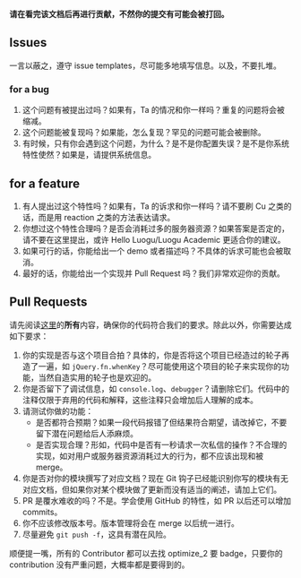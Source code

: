 **请在看完该文档后再进行贡献，不然你的提交有可能会被打回。**

## Issues

一言以蔽之，遵守 issue templates，尽可能多地填写信息。以及，不要扎堆。

### for a bug

1. 这个问题有被提出过吗？如果有，Ta 的情况和你一样吗？重复的问题将会被缩减。
2. 这个问题能被复现吗？如果能，怎么复现？罕见的问题可能会被删除。
3. 有时候，只有你会遇到这个问题，为什么？是不是你配置失误？是不是你系统特性使然？如果是，请提供系统信息。

## for a feature

1. 有人提出过这个特性吗？如果有，Ta 的诉求和你一样吗？请不要刷 Cu 之类的话，而是用 reaction 之类的方法表达请求。
2. 你想过这个特性合理吗？是否会消耗过多的服务器资源？如果答案是否定的，请不要在这里提出，或许 Hello Luogu/Luogu Academic 更适合你的建议。
3. 如果可行的话，你能给出一个 demo 或者描述吗？不具体的诉求可能也会被取消。
4. 最好的话，你能给出一个实现并 Pull Request 吗？我们非常欢迎你的贡献。

## Pull Requests

请先阅读[这里](./doc/contribution.md)的**所有**内容，确保你的代码符合我们的要求。除此以外，你需要达成如下要求：

1. 你的实现是否与这个项目合拍？具体的，你是否将这个项目已经造过的轮子再造了一遍，如 `jQuery.fn.whenKey`？尽可能使用这个项目的轮子来实现你的功能，当然自造实用的轮子也是欢迎的。
2. 你是否留下了调试信息，如 `console.log`、`debugger`？请删除它们。代码中的注释仅限于弃用的代码和解释，这些注释只会增加后人理解的成本。
3. 请测试你做的功能：
    - 是否都符合预期？如果一段代码报错了但结果符合期望，请改掉它，不要留下潜在问题给后人添麻烦。
	- 是否实现合理？形如，代码中是否有一秒请求一次私信的操作？不合理的实现，如对用户或服务器资源消耗过大的行为，都不应该出现和被 merge。
4. 你是否对你的模块撰写了对应文档？现在 Git 钩子已经能识别你写的模块有无对应文档，但如果你对某个模块做了更新而没有适当的阐述，请加上它们。
5. PR 是覆水难收的吗？不是。学会使用 GitHub 的特性，如 PR 以后还可以增加 commits。
6. 你不应该修改版本号。版本管理将会在 merge 以后统一进行。
7. 尽量避免 `git push -f`，这具有潜在风险。

顺便提一嘴，所有的 Contributor 都可以去找 optimize_2 要 badge，只要你的 contribution 没有严重问题，大概率都是要得到的。
